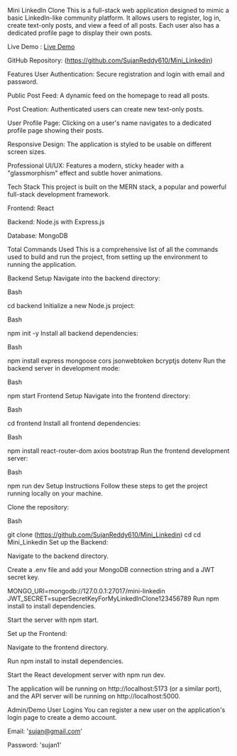 Mini LinkedIn Clone
This is a full-stack web application designed to mimic a basic LinkedIn-like community platform. It allows users to register, log in, create text-only posts, and view a feed of all posts. Each user also has a dedicated profile page to display their own posts.

Live Demo : [Live Demo](https://mini-linkedin-frontend-one.vercel.app)


GitHub Repository: (https://github.com/SujanReddy610/Mini_Linkedin)

Features
User Authentication: Secure registration and login with email and password.

Public Post Feed: A dynamic feed on the homepage to read all posts.

Post Creation: Authenticated users can create new text-only posts.

User Profile Page: Clicking on a user's name navigates to a dedicated profile page showing their posts.

Responsive Design: The application is styled to be usable on different screen sizes.

Professional UI/UX: Features a modern, sticky header with a "glassmorphism" effect and subtle hover animations.

Tech Stack
This project is built on the MERN stack, a popular and powerful full-stack development framework.

Frontend: React

Backend: Node.js with Express.js

Database: MongoDB

Total Commands Used
This is a comprehensive list of all the commands used to build and run the project, from setting up the environment to running the application.

Backend Setup
Navigate into the backend directory:

Bash

cd backend
Initialize a new Node.js project:

Bash

npm init -y
Install all backend dependencies:

Bash

npm install express mongoose cors jsonwebtoken bcryptjs dotenv
Run the backend server in development mode:

Bash

npm start
Frontend Setup
Navigate into the frontend directory:

Bash

cd frontend
Install all frontend dependencies:

Bash

npm install react-router-dom axios bootstrap
Run the frontend development server:

Bash

npm run dev
Setup Instructions
Follow these steps to get the project running locally on your machine.

Clone the repository:

Bash

git clone (https://github.com/SujanReddy610/Mini_Linkedin)
cd cd Mini_Linkedin
Set up the Backend:

Navigate to the backend directory.

Create a .env file and add your MongoDB connection string and a JWT secret key.

MONGO_URI=mongodb://127.0.0.1:27017/mini-linkedin
JWT_SECRET=superSecretKeyForMyLinkedInClone123456789
Run npm install to install dependencies.

Start the server with npm start.

Set up the Frontend:

Navigate to the frontend directory.

Run npm install to install dependencies.

Start the React development server with npm run dev.

The application will be running on http://localhost:5173 (or a similar port), and the API server will be running on http://localhost:5000.

Admin/Demo User Logins
You can register a new user on the application's login page to create a demo account.

Email: 'sujan@gmail.com'

Password: 'sujan1'